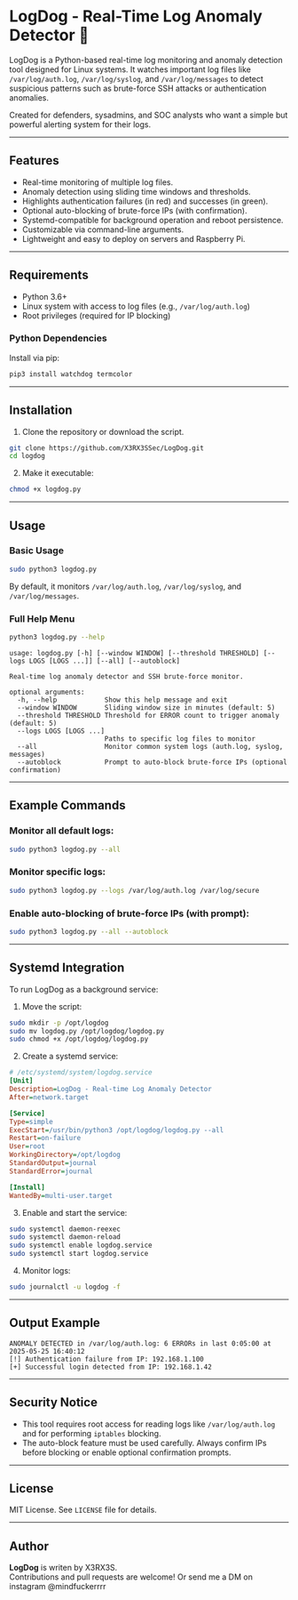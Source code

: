 
# LogDog - Real-Time Log Anomaly Detector 🐾

LogDog is a Python-based real-time log monitoring and anomaly detection tool designed for Linux systems. It watches important log files like `/var/log/auth.log`, `/var/log/syslog`, and `/var/log/messages` to detect suspicious patterns such as brute-force SSH attacks or authentication anomalies.

Created for defenders, sysadmins, and SOC analysts who want a simple but powerful alerting system for their logs.

---

## Features

- Real-time monitoring of multiple log files.
- Anomaly detection using sliding time windows and thresholds.
- Highlights authentication failures (in red) and successes (in green).
- Optional auto-blocking of brute-force IPs (with confirmation).
- Systemd-compatible for background operation and reboot persistence.
- Customizable via command-line arguments.
- Lightweight and easy to deploy on servers and Raspberry Pi.

---

## Requirements

- Python 3.6+
- Linux system with access to log files (e.g., `/var/log/auth.log`)
- Root privileges (required for IP blocking)

### Python Dependencies

Install via pip:

```bash
pip3 install watchdog termcolor
```

---

## Installation

1. Clone the repository or download the script.

```bash
git clone https://github.com/X3RX3SSec/LogDog.git
cd logdog
```

2. Make it executable:

```bash
chmod +x logdog.py
```

---

## Usage

### Basic Usage

```bash
sudo python3 logdog.py
```

By default, it monitors `/var/log/auth.log`, `/var/log/syslog`, and `/var/log/messages`.

### Full Help Menu

```bash
python3 logdog.py --help
```

```text
usage: logdog.py [-h] [--window WINDOW] [--threshold THRESHOLD] [--logs LOGS [LOGS ...]] [--all] [--autoblock]

Real-time log anomaly detector and SSH brute-force monitor.

optional arguments:
  -h, --help            Show this help message and exit
  --window WINDOW       Sliding window size in minutes (default: 5)
  --threshold THRESHOLD Threshold for ERROR count to trigger anomaly (default: 5)
  --logs LOGS [LOGS ...]
                        Paths to specific log files to monitor
  --all                 Monitor common system logs (auth.log, syslog, messages)
  --autoblock           Prompt to auto-block brute-force IPs (optional confirmation)
```

---

## Example Commands

### Monitor all default logs:

```bash
sudo python3 logdog.py --all
```

### Monitor specific logs:

```bash
sudo python3 logdog.py --logs /var/log/auth.log /var/log/secure
```

### Enable auto-blocking of brute-force IPs (with prompt):

```bash
sudo python3 logdog.py --all --autoblock
```

---

## Systemd Integration

To run LogDog as a background service:

1. Move the script:

```bash
sudo mkdir -p /opt/logdog
sudo mv logdog.py /opt/logdog/logdog.py
sudo chmod +x /opt/logdog/logdog.py
```

2. Create a systemd service:

```ini
# /etc/systemd/system/logdog.service
[Unit]
Description=LogDog - Real-time Log Anomaly Detector
After=network.target

[Service]
Type=simple
ExecStart=/usr/bin/python3 /opt/logdog/logdog.py --all
Restart=on-failure
User=root
WorkingDirectory=/opt/logdog
StandardOutput=journal
StandardError=journal

[Install]
WantedBy=multi-user.target
```

3. Enable and start the service:

```bash
sudo systemctl daemon-reexec
sudo systemctl daemon-reload
sudo systemctl enable logdog.service
sudo systemctl start logdog.service
```

4. Monitor logs:

```bash
sudo journalctl -u logdog -f
```

---

## Output Example

```text
ANOMALY DETECTED in /var/log/auth.log: 6 ERRORs in last 0:05:00 at 2025-05-25 16:40:12
[!] Authentication failure from IP: 192.168.1.100
[+] Successful login detected from IP: 192.168.1.42
```

---

## Security Notice

- This tool requires root access for reading logs like `/var/log/auth.log` and for performing `iptables` blocking.
- The auto-block feature must be used carefully. Always confirm IPs before blocking or enable optional confirmation prompts.

---

## License

MIT License. See `LICENSE` file for details.

---

## Author

**LogDog** is writen by X3RX3S.  
Contributions and pull requests are welcome! Or send me a DM on instagram @mindfuckerrrr
